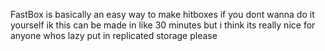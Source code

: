 FastBox is basically an easy way to make hitboxes if you dont wanna do it yourself
ik this can be made in like 30 minutes but i think its really nice for anyone whos lazy
put in replicated storage please
